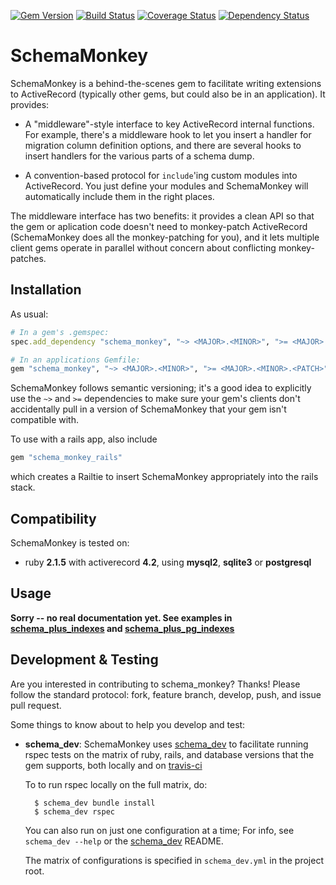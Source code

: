 [![Gem Version](https://badge.fury.io/rb/schema_monkey.svg)](http://badge.fury.io/rb/schema_monkey)
[![Build Status](https://secure.travis-ci.org/SchemaPlus/schema_monkey.svg)](http://travis-ci.org/SchemaPlus/schema_monkey)
[![Coverage Status](https://img.shields.io/coveralls/SchemaPlus/schema_monkey.svg)](https://coveralls.io/r/SchemaPlus/schema_monkey)
[![Dependency Status](https://gemnasium.com/lomba/schema_monkey.svg)](https://gemnasium.com/SchemaPlus/schema_monkey)

# SchemaMonkey

SchemaMonkey is a behind-the-scenes gem to facilitate writing extensions to ActiveRecord (typically other gems, but could also be in an application).  It provides:

* A "middleware"-style interface to key ActiveRecord internal functions.  For example, there's a middleware hook to let you insert a handler for migration column definition options, and there are several hooks to insert handlers for the various parts of a schema dump.

* A convention-based protocol for `include`'ing custom modules into ActiveRecord.  You just define your modules and SchemaMonkey will automatically include them in the right places.


The middleware interface has two benefits: it provides a clean API so that the gem or aplication code doesn't need to monkey-patch ActiveRecord (SchemaMonkey does all the monkey-patching for you), and it lets multiple client gems operate in parallel without concern about conflicting monkey-patches.


## Installation

As usual:

```ruby
# In a gem's .gemspec:
spec.add_dependency "schema_monkey", "~> <MAJOR>.<MINOR>", ">= <MAJOR>.<MINOR>.<PATCH>"

# In an applications Gemfile:
gem "schema_monkey", "~> <MAJOR>.<MINOR>", ">= <MAJOR>.<MINOR>.<PATCH>"
```

SchemaMonkey follows semantic versioning; it's a good idea to explicitly use the `~>` and `>=` dependencies to make sure your gem's clients don't accidentally pull in a version of SchemaMonkey that your gem isn't compatible with.

To use with a rails app, also include

```ruby
gem "schema_monkey_rails"
```

which creates a Railtie to insert SchemaMonkey appropriately into the rails stack.

## Compatibility

SchemaMonkey is tested on:

<!-- SCHEMA_DEV: MATRIX - begin -->
<!-- These lines are auto-generated by schema_dev based on schema_dev.yml -->
* ruby **2.1.5** with activerecord **4.2**, using **mysql2**, **sqlite3** or **postgresql**

<!-- SCHEMA_DEV: MATRIX - end -->

## Usage


**Sorry -- no real documentation yet. See examples in [schema_plus_indexes](https://github/SchemaPlus/schema_plus_indexes) and [schema_plus_pg_indexes](https://github/SchemaPlus/schema_plus_pg_indexes)**



## Development & Testing

Are you interested in contributing to schema_monkey?  Thanks!  Please follow
the standard protocol: fork, feature branch, develop, push, and issue pull request.

Some things to know about to help you develop and test:

* **schema_dev**:  SchemaMonkey uses [schema_dev](https://github.com/SchemaPlus/schema_dev) to
  facilitate running rspec tests on the matrix of ruby, rails, and database
  versions that the gem supports, both locally and on
  [travis-ci](http://travis-ci.org/SchemaPlus/schema_monkey)

  To to run rspec locally on the full matrix, do:

        $ schema_dev bundle install
        $ schema_dev rspec

  You can also run on just one configuration at a time;  For info, see `schema_dev --help` or the
  [schema_dev](https://github.com/SchemaPlus/schema_dev) README.

  The matrix of configurations is specified in `schema_dev.yml` in
  the project root.
